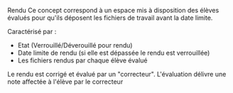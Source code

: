 
Rendu
Ce concept correspond à un espace mis à disposition
des élèves évalués pour qu'ils déposent les fichiers de travail avant la date limite. 

Caractérisé par :
- Etat (Verrouillé/Déverouillé pour rendu)
- Date limite de rendu (si elle est dépassée le rendu est verrouillée)
- Les fichiers rendus par chaque élève évalué

Le rendu est corrigé et évalué par un "correcteur".
L'évaluation délivre une note affectée à l'élève par le correcteur
